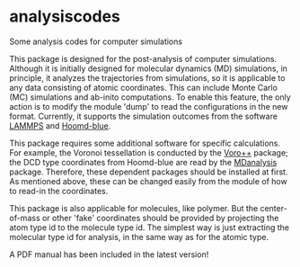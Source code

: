 # analysiscodes
Some analysis codes for computer simulations

This package is designed for the post-analysis of computer simulations. Although it is initially designed for molecular dynamics (MD) simulations, in principle, it analyzes the trajectories from simulations, so it is applicable to any data consisting of atomic coordinates. This can include Monte Carlo (MC) simulations and ab-inito computations. To enable this feature, the only action is to modify the module 'dump' to read the configurations in the new format. Currently, it supports the simulation outcomes from the software [LAMMPS](https://lammps.sandia.gov) and [Hoomd-blue](http://glotzerlab.engin.umich.edu/hoomd-blue/).

This package requires some additional software for specific calculations. For example, the Voronoi tessellation is conducted by the [Voro++](http://math.lbl.gov/voro++/) package; the DCD type coordinates from Hoomd-blue are read by the [MDanalysis](https://www.mdanalysis.org) package. Therefore, these dependent packages should be installed at first. As mentioned above, these can be changed easily from the module of how to read-in the coordinates.

This package is also applicable for molecules, like polymer. But the center-of-mass or other 'fake' coordinates should be provided by projecting the atom type id to the molecule type id. The simplest way is just extracting the molecular type id for analysis, in the same way as for the atomic type.

A PDF manual has been included in the latest version!
